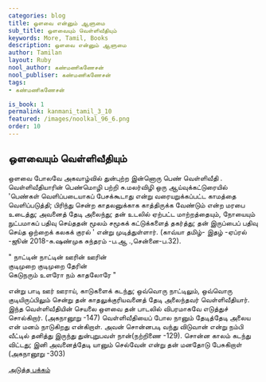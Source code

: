 ```yaml
---
categories: blog
title: ஒளவை என்னும் ஆளுமை
sub_title: ஒளவையும் வெள்ளிவீதியும்
keywords: More, Tamil, Books
description: ஒளவை என்னும் ஆளுமை
author: Tamilan
layout: Ruby
nool_author: கண்மணிகணேசன்
nool_publiser: கண்மணிகணேசன்
tags:
- கண்மணிகணேசன்

is_book: 1
permalink: kanmani_tamil_3_10
featured: /images/noolkal_96_6.png
order: 10
---
```



## ஒளவையும் வெள்ளிவீதியும்

ஒளவை போலவே அகவாழ்வில் துன்புற்ற இன்னொரு பெண் வெள்ளிவீதி . வெள்ளிவீதியாரின் பெண்மொழி பற்றி சு.மலர்விழி ஒரு ஆய்வுக்கட்டுரையில் 'பெண்கள் வெளிப்படையாகப் பேசக்கூடாது என்று வரையறுக்கப்பட்ட காமத்தை வெளிப்படுத்தி; பிரிந்து சென்ற காதலனுக்காக காத்திருக்க வேண்டும் என்ற மரபை உடைத்து; அவனைத் தேடி அலைந்து; தன் உடலில் ஏற்பட்ட மாற்றத்தையும், நோயையும் நுட்பமாகப் பதிவு செய்ததன் மூலம் சமூகக் கட்டுக்களைத் தகர்த்து; தன் இருப்பைப் பதிவு செய்த ஒற்றைக் கலகக் குரல் ' என்று முடித்துள்ளார். (காவ்யா தமிழ்- இதழ் -ஏப்ரல் -ஜூன் 2018-சு.ஷண்முக சுந்தரம் -ப.ஆ .,சென்னை-ப.32).

" நாட்டின் நாட்டின் ஊரின் ஊரின்  
குடிமுறை குடிமுறை தேரின்  
கெடுநரும் உளரோ நம் காதலோரே "

என்று பாடி ஊர் ஊராய், காடுகளைக் கடந்து; ஒவ்வொரு நாட்டிலும், ஒவ்வொரு குடியிருப்பிலும் சென்று தன் காதலுக்குரியவனைத் தேடி அலைந்தவர் வெள்ளிவீதியார். இந்த வெள்ளிவீதியின் செயலை ஒளவை தன் பாடலில் விபரமாகவே எடுத்துச் சொல்கிறார். (அகநானூறு -147) வெள்ளிவீதியைப் போல நானும் தேடித்தேடி அலைய என் மனம் நாடுகிறது என்கிறாள். அவன் சொன்னபடி வந்து விடுவான் என்று நம்பி வீட்டில் தனித்து இருந்து துன்புறுபவள் நான்(நற்றிணை -129). சொன்ன காலம் கடந்து விட்டது; இனி அவனைத்தேடி யானும் செல்வேன் என்று தன் மனதோடு பேசுகிறாள் (அகநானூறு -303)

[அடுத்த பக்கம்](kanmani_tamil_3_11)